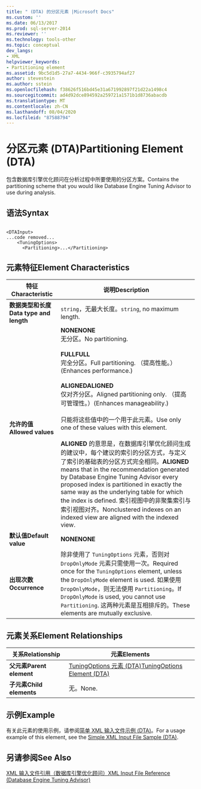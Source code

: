 ```yaml
---
title: " (DTA) 的分区元素 |Microsoft Docs"
ms.custom: ''
ms.date: 06/13/2017
ms.prod: sql-server-2014
ms.reviewer: ''
ms.technology: tools-other
ms.topic: conceptual
dev_langs:
- XML
helpviewer_keywords:
- Partitioning element
ms.assetid: 9bc5d1d5-27a7-4434-966f-c3935794af27
author: stevestein
ms.author: sstein
ms.openlocfilehash: f38626f516bd45e31a671992897f21d22a1498c4
ms.sourcegitcommit: ad4d92dce894592a259721a1571b1d8736abacdb
ms.translationtype: MT
ms.contentlocale: zh-CN
ms.lasthandoff: 08/04/2020
ms.locfileid: "87588794"
---
```

# <a name="partitioning-element-dta"></a><span data-ttu-id="a9a9d-102">分区元素 (DTA)</span><span class="sxs-lookup"><span data-stu-id="a9a9d-102">Partitioning Element (DTA)</span></span>
  <span data-ttu-id="a9a9d-103">包含数据库引擎优化顾问在分析过程中所要使用的分区方案。</span><span class="sxs-lookup"><span data-stu-id="a9a9d-103">Contains the partitioning scheme that you would like Database Engine Tuning Advisor to use during analysis.</span></span>  
  
## <a name="syntax"></a><span data-ttu-id="a9a9d-104">语法</span><span class="sxs-lookup"><span data-stu-id="a9a9d-104">Syntax</span></span>  
  
```  
  
<DTAInput>  
...code removed...  
    <TuningOptions>  
      <Partitioning>...</Partitioning>  
```  
  
## <a name="element-characteristics"></a><span data-ttu-id="a9a9d-105">元素特征</span><span class="sxs-lookup"><span data-stu-id="a9a9d-105">Element Characteristics</span></span>  
  
|<span data-ttu-id="a9a9d-106">特征</span><span class="sxs-lookup"><span data-stu-id="a9a9d-106">Characteristic</span></span>|<span data-ttu-id="a9a9d-107">说明</span><span class="sxs-lookup"><span data-stu-id="a9a9d-107">Description</span></span>|  
|--------------------|-----------------|  
|<span data-ttu-id="a9a9d-108">**数据类型和长度**</span><span class="sxs-lookup"><span data-stu-id="a9a9d-108">**Data type and length**</span></span>|<span data-ttu-id="a9a9d-109">`string`，无最大长度。</span><span class="sxs-lookup"><span data-stu-id="a9a9d-109">`string`, no maximum length.</span></span>|  
|<span data-ttu-id="a9a9d-110">**允许的值**</span><span class="sxs-lookup"><span data-stu-id="a9a9d-110">**Allowed values**</span></span>|<span data-ttu-id="a9a9d-111">**NONE**</span><span class="sxs-lookup"><span data-stu-id="a9a9d-111">**NONE**</span></span><br /> <span data-ttu-id="a9a9d-112">无分区。</span><span class="sxs-lookup"><span data-stu-id="a9a9d-112">No partitioning.</span></span><br /><br /> <span data-ttu-id="a9a9d-113">**FULL**</span><span class="sxs-lookup"><span data-stu-id="a9a9d-113">**FULL**</span></span><br /> <span data-ttu-id="a9a9d-114">完全分区。</span><span class="sxs-lookup"><span data-stu-id="a9a9d-114">Full partitioning.</span></span> <span data-ttu-id="a9a9d-115">（提高性能。）</span><span class="sxs-lookup"><span data-stu-id="a9a9d-115">(Enhances performance.)</span></span><br /><br /> <span data-ttu-id="a9a9d-116">**ALIGNED**</span><span class="sxs-lookup"><span data-stu-id="a9a9d-116">**ALIGNED**</span></span><br /> <span data-ttu-id="a9a9d-117">仅对齐分区。</span><span class="sxs-lookup"><span data-stu-id="a9a9d-117">Aligned partitioning only.</span></span> <span data-ttu-id="a9a9d-118">（提高可管理性。）</span><span class="sxs-lookup"><span data-stu-id="a9a9d-118">(Enhances manageability.)</span></span><br /><br /> <span data-ttu-id="a9a9d-119">只能将这些值中的一个用于此元素。</span><span class="sxs-lookup"><span data-stu-id="a9a9d-119">Use only one of these values with this element.</span></span><br /><br /> <span data-ttu-id="a9a9d-120">**ALIGNED** 的意思是，在数据库引擎优化顾问生成的建议中，每个建议的索引的分区方式，与定义了索引的基础表的分区方式完全相同。</span><span class="sxs-lookup"><span data-stu-id="a9a9d-120">**ALIGNED** means that in the recommendation generated by Database Engine Tuning Advisor every proposed index is partitioned in exactly the same way as the underlying table for which the index is defined.</span></span> <span data-ttu-id="a9a9d-121">索引视图中的非聚集索引与索引视图对齐。</span><span class="sxs-lookup"><span data-stu-id="a9a9d-121">Nonclustered indexes on an indexed view are aligned with the indexed view.</span></span>|  
|<span data-ttu-id="a9a9d-122">**默认值**</span><span class="sxs-lookup"><span data-stu-id="a9a9d-122">**Default value**</span></span>|<span data-ttu-id="a9a9d-123">**NONE**</span><span class="sxs-lookup"><span data-stu-id="a9a9d-123">**NONE**</span></span>|  
|<span data-ttu-id="a9a9d-124">**出现次数**</span><span class="sxs-lookup"><span data-stu-id="a9a9d-124">**Occurrence**</span></span>|<span data-ttu-id="a9a9d-125">除非使用了 `TuningOptions` 元素，否则对 `DropOnlyMode` 元素只需使用一次。</span><span class="sxs-lookup"><span data-stu-id="a9a9d-125">Required once for the `TuningOptions` element, unless the `DropOnlyMode` element is used.</span></span> <span data-ttu-id="a9a9d-126">如果使用 `DropOnlyMode`，则无法使用 `Partitioning`。</span><span class="sxs-lookup"><span data-stu-id="a9a9d-126">If `DropOnlyMode` is used, you cannot use `Partitioning`.</span></span> <span data-ttu-id="a9a9d-127">这两种元素是互相排斥的。</span><span class="sxs-lookup"><span data-stu-id="a9a9d-127">These elements are mutually exclusive.</span></span>|  
  
## <a name="element-relationships"></a><span data-ttu-id="a9a9d-128">元素关系</span><span class="sxs-lookup"><span data-stu-id="a9a9d-128">Element Relationships</span></span>  
  
|<span data-ttu-id="a9a9d-129">关系</span><span class="sxs-lookup"><span data-stu-id="a9a9d-129">Relationship</span></span>|<span data-ttu-id="a9a9d-130">元素</span><span class="sxs-lookup"><span data-stu-id="a9a9d-130">Elements</span></span>|  
|------------------|--------------|  
|<span data-ttu-id="a9a9d-131">**父元素**</span><span class="sxs-lookup"><span data-stu-id="a9a9d-131">**Parent element**</span></span>|[<span data-ttu-id="a9a9d-132">TuningOptions 元素 (DTA)</span><span class="sxs-lookup"><span data-stu-id="a9a9d-132">TuningOptions Element &#40;DTA&#41;</span></span>](tuningoptions-element-dta.md)|  
|<span data-ttu-id="a9a9d-133">**子元素**</span><span class="sxs-lookup"><span data-stu-id="a9a9d-133">**Child elements**</span></span>|<span data-ttu-id="a9a9d-134">无。</span><span class="sxs-lookup"><span data-stu-id="a9a9d-134">None.</span></span>|  
  
## <a name="example"></a><span data-ttu-id="a9a9d-135">示例</span><span class="sxs-lookup"><span data-stu-id="a9a9d-135">Example</span></span>  
 <span data-ttu-id="a9a9d-136">有关此元素的使用示例，请参阅[简单 XML 输入文件示例 (DTA)](simple-xml-input-file-sample-dta.md)。</span><span class="sxs-lookup"><span data-stu-id="a9a9d-136">For a usage example of this element, see the [Simple XML Input File Sample &#40;DTA&#41;](simple-xml-input-file-sample-dta.md).</span></span>  
  
## <a name="see-also"></a><span data-ttu-id="a9a9d-137">另请参阅</span><span class="sxs-lookup"><span data-stu-id="a9a9d-137">See Also</span></span>  
 [<span data-ttu-id="a9a9d-138">XML 输入文件引用（数据库引擎优化顾问）</span><span class="sxs-lookup"><span data-stu-id="a9a9d-138">XML Input File Reference &#40;Database Engine Tuning Advisor&#41;</span></span>](xml-input-file-reference-database-engine-tuning-advisor.md)  
  
  
